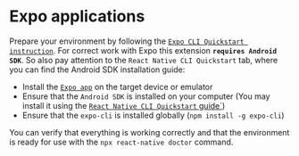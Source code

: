 # Expo applications

Prepare your environment by following the
[`Expo CLI Quickstart instruction`](https://reactnative.dev/docs/environment-setup).
For correct work with Expo this extension **`requires Android SDK`**. So also
pay attention to the `React Native CLI Quickstart` tab, where you can find the
Android SDK installation guide:

-   Install the
    [`Expo app`](https://docs.expo.dev/get-started/installation/#2-expo-go-app-for-ios-and)
    on the target device or emulator
-   Ensure that the `Android SDK` is installed on your computer (You may install
    it using the
    [`React Native CLI Quickstart` guide`](https://reactnative.dev/docs/environment-setup))
-   Ensure that the `expo-cli` is installed globally (`npm install -g expo-cli`)

You can verify that everything is working correctly and that the environment is
ready for use with the `npx react-native doctor` command.

